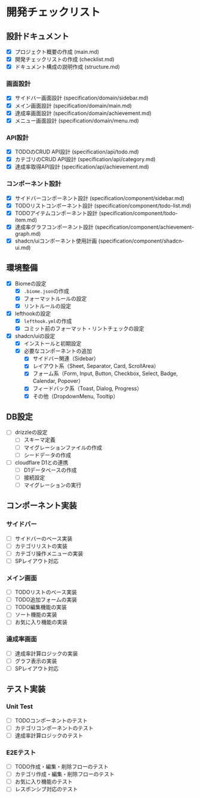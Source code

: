 # 開発チェックリスト

## 設計ドキュメント
- [x] プロジェクト概要の作成 (main.md)
- [x] 開発チェックリストの作成 (checklist.md)
- [x] ドキュメント構成の説明作成 (structure.md)

### 画面設計
- [x] サイドバー画面設計 (specification/domain/sidebar.md)
- [x] メイン画面設計 (specification/domain/main.md)
- [x] 達成率画面設計 (specification/domain/achievement.md)
- [x] メニュー画面設計 (specification/domain/menu.md)

### API設計
- [x] TODOのCRUD API設計 (specification/api/todo.md)
- [x] カテゴリのCRUD API設計 (specification/api/category.md)
- [x] 達成率取得API設計 (specification/api/achievement.md)

### コンポーネント設計
- [x] サイドバーコンポーネント設計 (specification/component/sidebar.md)
- [x] TODOリストコンポーネント設計 (specification/component/todo-list.md)
- [x] TODOアイテムコンポーネント設計 (specification/component/todo-item.md)
- [x] 達成率グラフコンポーネント設計 (specification/component/achievement-graph.md)
- [x] shadcn/uiコンポーネント使用計画 (specification/component/shadcn-ui.md)

## 環境整備
- [x] Biomeの設定
  - [x] `.biome.json`の作成
  - [x] フォーマットルールの設定
  - [x] リントルールの設定
- [x] lefthookの設定
  - [x] `lefthook.yml`の作成
  - [x] コミット前のフォーマット・リントチェックの設定
- [x] shadcn/uiの設定
  - [x] インストールと初期設定
  - [x] 必要なコンポーネントの追加
    - [x] サイドバー関連（Sidebar）
    - [x] レイアウト系（Sheet, Separator, Card, ScrollArea）
    - [x] フォーム系（Form, Input, Button, Checkbox, Select, Badge, Calendar, Popover）
    - [x] フィードバック系（Toast, Dialog, Progress）
    - [x] その他（DropdownMenu, Tooltip）

## DB設定
- [ ] drizzleの設定
  - [ ] スキーマ定義
  - [ ] マイグレーションファイルの作成
  - [ ] シードデータの作成
- [ ] cloudflare D1との連携
  - [ ] D1データベースの作成
  - [ ] 接続設定
  - [ ] マイグレーションの実行

## コンポーネント実装
### サイドバー
- [ ] サイドバーのベース実装
- [ ] カテゴリリストの実装
- [ ] カテゴリ操作メニューの実装
- [ ] SPレイアウト対応

### メイン画面
- [ ] TODOリストのベース実装
- [ ] TODO追加フォームの実装
- [ ] TODO編集機能の実装
- [ ] ソート機能の実装
- [ ] お気に入り機能の実装

### 達成率画面
- [ ] 達成率計算ロジックの実装
- [ ] グラフ表示の実装
- [ ] SPレイアウト対応

## テスト実装
### Unit Test
- [ ] TODOコンポーネントのテスト
- [ ] カテゴリコンポーネントのテスト
- [ ] 達成率計算ロジックのテスト

### E2Eテスト
- [ ] TODO作成・編集・削除フローのテスト
- [ ] カテゴリ作成・編集・削除フローのテスト
- [ ] お気に入り機能のテスト
- [ ] レスポンシブ対応のテスト
